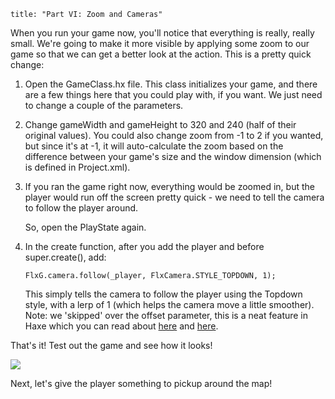```
title: "Part VI: Zoom and Cameras"
```

<p>When you run your game now, you'll notice that everything is really, really small. We're going to make it more visible by applying some zoom to our game so that we can get a better look at the action. This is a pretty quick change:</p>

<ol>
	<li>
		<p>Open the GameClass.hx file. This class initializes your game, and there are a few things here that you could play with, if you want. We just need to change a couple of the parameters.</p>
	</li>
	<li>
		<p>Change gameWidth and gameHeight to 320 and 240 (half of their original values). You could also change zoom from -1 to 2 if you wanted, but since it's at  -1, it will auto-calculate the zoom based on the difference between your game's size and the window dimension (which is defined in Project.xml).</p>
	</li>
	<li>
		<p>If you ran the game right now, everything would be zoomed in, but the player would run off the screen pretty quick - we need to tell the camera to follow the player around.</p>
		<p>So, open the PlayState again.</p>
	</li>
	<li>
		<p>In the create function, after you add the player and before super.create(), add:</p>
		<p><pre><code class="haxe">FlxG.camera.follow(_player, FlxCamera.STYLE_TOPDOWN, 1);</code></pre></p>
		<p>This simply tells the camera to follow the player using the Topdown style, with a lerp of 1 (which helps the camera move a little smoother). Note: we 'skipped' over the offset parameter, this is a neat feature in Haxe which you can read about <a href="https://github.com/HaxeFoundation/HaxeManual/blob/master/md/manual/types-function-optional-arguments.md">here</a> and <a href="https://github.com/HaxeFoundation/HaxeManual/blob/master/md/manual/types-function-default-values.md">here</a>.</p>
	</li>
</ol>

<p>That's it! Test out the game and see how it looks!</p>
<p><img src="/images/tutorial/0013c.png" /></p>

<p>Next, let's give the player something to pickup around the map!</p>
